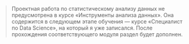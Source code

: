 > Проектная работа по статистическому анализу данных не предусмотрена в курсе «Инструменты анализа данных». Она содержится в следующем этапе обучения — курсе «Специалист по Data Science», на который я уже записался. После прохождения соответствующего модуля раздел будет дополнен.
